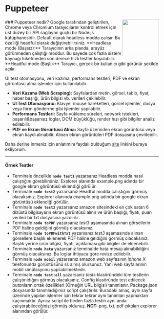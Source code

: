 # Puppeteer
<img align="right" width="120" src="https://static-00.iconduck.com/assets.00/puppeteer-icon-1371x2048-otngklvq.png">
### Puppeteer nedir?
Google tarafından geliştirilen, Chrome veya Chromium tarayıcılarını kontrol etmek için üst düzey bir API sağlayan güçlü bir Node.js kütüphanesidir. Default olarak headless modda çalışır. Bu özelliği headful olarak değiştirebilirsiniz.
**Headless mode (Başsız):** Tarayıcının arka planda, arayüz görünmeden çalıştığı moddur. Bu sayede çok fazla sistem kaynağı tüketmeden son derece hızlı testler koşulabilir.
**Headful mode (Başlı):** Tarayıcı, gerçek bir kullanıcı gibi görünür şekilde açılır.

UI test otomasyonu, veri kazıma, performans testleri, PDF ve ekran görüntüsü alma işlemler için kullanılabilir.
- **Veri Kazıma (Web Scraping):** Sayfalardan metin, görsel, tablo, fiyat, haber başlığı, ürün bilgisi vb. verileri çekilebilir.
- **UI Test Otomasyonu:** Klavye, mouse hareketleri, görsel işlemler, dosya veya form gönderme gibi işlemler yapılabilir.
- **Performans Testleri:** Sayfa yükleme süreleri, network istekleri, başarılı&başarısız loglar, DOM büyüklüğü, render hızı gibi bilgiler analiz edilebilir.
- **PDF ve Ekran Görüntüsü Alma:** Sayfa üzerinden ekran görüntüsü veya ekran kaydı alınabilir. Alınan ekran görüntüleri PDF dosyasına çevrilebilir.

Daha derine inmeniz için anlatımını faydalı bulduğum [site](https://www.tutorialspoint.com/puppeteer/index.htm) linkini buraya ekliyorum.

------------

#### Örnek Testler
- Terminale öncelikle **`node test1`** yazarsanız Headless modda nasıl çalıştığını görebilirsiniz. Explorer alanında example.png adında bir google ekran görüntüsü eklendiği görülür.
- Terminale **`node test2`** yazarsanız Headful modda çalıştığını görmüş olacaksınız. Explorer alanında example.png adında bir google ekran görüntüsü eklendiği görülür.
- Terminale **`node test3`** yazarsanız amazon sitesindeki en çok satan 6 dizüstü bilgisayarın ekran görüntüsü alınır ve ürün başlığı, fiyatı, puan verileri bir txt dosyasına yazdırılır.
- Terminale **`node toPDF`** yazarsanız *test3* aşamasında alınan görsellerin PDF haline geldiğini görmüş olacaksınız.
- Terminale **`node toPDFwithTxt`** yazarsanız *test3* aşamasında alınan görsellere başlık eklenerek PDF haline geldiğini görmüş olacaksınız. Başlık yerine ürün bilgisi, fiyatı, açıklaması gibi bilgiler de eklenebilir.
- Terminale **`node hata`** yazarsanız terminalde hata mesajı alınabildiğini görmüş olacaksınız. Bu loglar ihtiyaca göre revize edilebilir.
- Terminale **`node mobil`** yazarsanız amazon web sayfasının *iphone X* telefonunda görüntüsünü ss almış olursunuz. Yani web sayfalarının mobil simülasyonu yapılabilmektedir.
- Terminale **`node test:all`** yazarsanız *tests* klasöründeki tüm testlerin çalıştırıldığını görmüş olacaksınız. Config klasöründe test edilecek butonların ortak özellikleri (Örneğin URL bilgisi) tanımlanır. Package.json dosyasında tanımladığımız script çalıştırılır. Buradaki amaç, aynı sayfa üzerinde yapılan işlemler için tekrar tekrar aynı tanımları yapmaktan kaçınmaktır. Ayrıca script ile birden fazla testin aynı anda çalıştırabileceğinizi görmüş oldunuz.
**NOT:** png, txt, pdf çıktıları explorer alanından görülür.